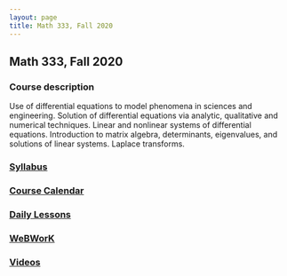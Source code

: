 ```yaml
---
layout: page
title: Math 333, Fall 2020
---
```


## Math 333, Fall 2020

### Course description

Use of differential equations to model phenomena in sciences and engineering.
Solution of differential equations via analytic, qualitative and numerical techniques.
Linear and nonlinear systems of differential equations.
Introduction to matrix algebra, determinants, eigenvalues, and solutions of linear systems.
Laplace transforms.

### [Syllabus](syllabus)

### [Course Calendar](https://zeno.boisestate.edu/classes/m333-fall2020/calendar.html)

### [Daily Lessons](https://zeno.boisestate.edu/classes/m333-fall2020/lessons.html)

### [WeBWorK](https://zeno.boisestate.edu/webwork2)

### [Videos](https://www.youtube.com/playlist?list=PL098oyLjkc7ruRpBLA_L_m41P1-tSclTQ)
